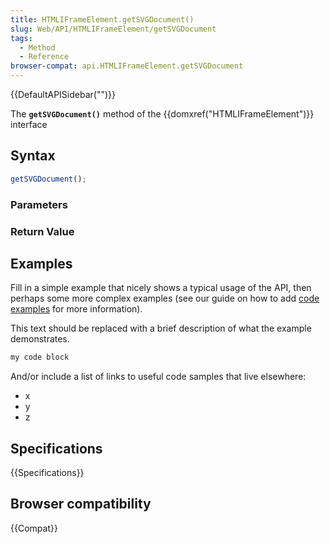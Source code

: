```yaml
---
title: HTMLIFrameElement.getSVGDocument()
slug: Web/API/HTMLIFrameElement/getSVGDocument
tags:
  - Method
  - Reference
browser-compat: api.HTMLIFrameElement.getSVGDocument
---
```

{{DefaultAPISidebar("")}}

The **`getSVGDocument()`** method of the {{domxref("HTMLIFrameElement")}} interface 

## Syntax

```js
getSVGDocument();
```

### Parameters



### Return Value



## Examples

Fill in a simple example that nicely shows a typical usage of the API, then perhaps some more complex examples (see our guide on how to add [code examples](/en-US/docs/MDN/Contribute/Structures/Code_examples) for more information).

This text should be replaced with a brief description of what the example demonstrates.

```js
my code block
```

And/or include a list of links to useful code samples that live elsewhere:

*   x
*   y
*   z

## Specifications

{{Specifications}}

## Browser compatibility

{{Compat}}

